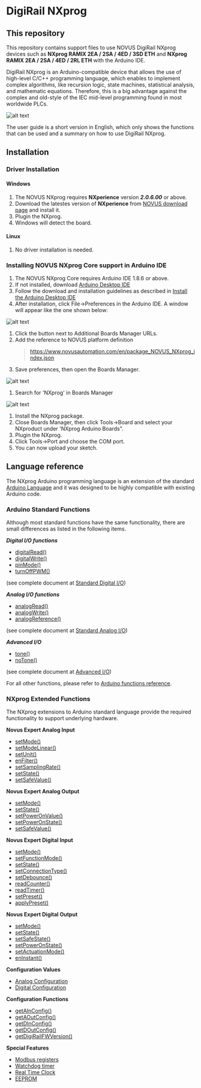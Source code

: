 # DigiRail NXprog

## This repository
This repository contains support files to use NOVUS DigiRail NXprog devices such as **NXprog RAMIX 2EA / 2SA / 4ED / 3SD ETH** and **NXprog RAMIX 2EA / 2SA / 4ED / 2RL ETH** with the Arduino IDE.

DigiRail NXprog is an Arduino-compatible device that allows the use of high-level C/C++ programming language, which enables to implement complex algorithms, like recursion logic, state machines, statistical analysis, and mathematic equations. Therefore, this is a big advantage against the complex and old-style of the IEC mid-level programming found in most worldwide PLCs.

   ![alt text](./pages/images/RAMIX-DO.png "NXprog RAMIX DO")

The user guide is a short version in English, which only shows the functions that can be used and a summary on how to use DigiRail NXprog.


## Installation

### Driver Installation

#### Windows

1. The NOVUS NXprog requires **NXperience** version ***2.0.6.00*** or above.
1. Download the latestes version of **NXperience** from [NOVUS download page](https://www.novusautomation.com/site/default.asp?TroncoID=926290&SecaoID=819426&SubsecaoID=0&Idioma=1) and install it.
1. Plugin the NXprog.
1. Windows will detect the board. 

#### Linux

1. No driver installation is needed.


### Installing NOVUS NXprog Core support in Arduino IDE 


1. The NOVUS NXprog Core requires Arduino IDE 1.8.6 or above.
1. If not installed, download [Arduino Desktop IDE](https://www.arduino.cc/en/Main/Software)
1. Follow the download and installation guidelines as described in [Install the Arduino Desktop IDE](https://www.arduino.cc/en/Guide/HomePage) 
1. After installation, click File->Preferences in the Arduino IDE. A window will appear like the one shown below:

![alt text](./pages/images/IDE-preferences.png "Arduino IDE Preferences") 

1. Click the button next to Additional Boards Manager URLs.
1. Add the reference to NOVUS platform definition
   > https://www.novusautomation.com/en/package_NOVUS_NXprog_index.json
1. Save preferences, then open the Boards Manager.

![alt text](./pages/images/IDE-boardsmanager.png "Boards Manager") 

1. Search for 'NXprog' in Boards Manager

![alt text](./pages/images/IDE-boardsmanager-search.png "Boards Manager search") 

1. Install the NXprog package.
1. Close Boards Manager, then click Tools->Board and select your NXproduct under 'NXprog Arduino Boards".
1. Plugin the NXprog.
1. Click Tools->Port and choose the COM port. 
1. You can now upload your sketch.


## Language reference
The NXprog Arduino programming language is an extension of the standard [Arduino Language](https://www.arduino.cc/reference/en/) and it was designed to be highly compatible with existing Arduino code.

### Arduino Standard Functions
Although most standard functions have the same functionality, there are small differences as listed in the following items.

***Digital I/O functions***
  * [digitalRead()](./pages/DigitalIO.md#digitalread)
  * [digitalWrite()](./pages/DigitalIO.md#digitalwrite)
  * [pinMode()](./pages/DigitalIO.md#pinmode)
  * [turnOffPWM()](./pages/DigitalIO.md#turnoffpwm)

(see complete document at [Standard Digital I/O](./pages/DigitalIO.md))

***Analog I/O functions***
  * [analogRead()](./pages/AnalogIO.md#analogread)
  * [analogWrite()](./pages/AnalogIO.md#analogwrite)
  * [analogReference()](./pages/AnalogIO.md#analogreference)

(see complete document at [Standard Analog I/O](./pages/AnalogIO.md))

***Advanced I/O***
  * [tone()](./pages/AdvancedIO.md#tone)
  * [noTone()](./pages/AdvancedIO.md#notone)

(see complete document at [Advanced I/O](./pages/AdvancedIO.md))

For all other functions, please refer to [Arduino functions reference](https://www.arduino.cc/reference/en/#functions).

### NXprog Extended Functions
The NXprog extensions to Arduino standard language provide the required functionality to support underlying hardware.

**Novus Expert Analog Input**
  * [setMode()](./pages/ExpertAnalogInput.md#setmode)
  * [setModeLinear()](./pages/ExpertAnalogInput.md#setmodelinear)
  * [setUnit()](./pages/ExpertAnalogInput.md#setunit)
  * [enFilter()](./pages/ExpertAnalogInput.md#enfilter)
  * [setSamplingRate()](./pages/ExpertAnalogInput.md#setsamplingrate)
  * [setState()](./pages/ExpertAnalogInput.md#setstate)
  * [setSafeValue()](./pages/ExpertAnalogInput.md#setsafevalue)

**Novus Expert Analog Output**
  * [setMode()](./pages/ExpertAnalogOutput.md#setmode)
  * [setState()](./pages/ExpertAnalogOutput.md#setstate)
  * [setPowerOnValue()](./pages/ExpertAnalogOutput.md#setpoweronvalue)
  * [setPowerOnState()](./pages/ExpertAnalogOutput.md#setpowerOnstate)
  * [setSafeValue()](./pages/ExpertAnalogOutput.md#setsafevalue)

**Novus Expert Digital Input**
  * [setMode()](./pages/ExpertDigitalInput.md#setmode)
  * [setFunctionMode()](./pages/ExpertDigitalInput.md#setfunctionmode)
  * [setState()](./pages/ExpertDigitalInput.md#setstate)
  * [setConnectionType()](./pages/ExpertDigitalInput.md#setconnectiontype)
  * [setDebounce()](./pages/ExpertDigitalInput.md#setdebounce)
  * [readCounter()](./pages/ExpertDigitalInput.md#readcounter)
  * [readTimer()](./pages/ExpertDigitalInput.md#readtimer)
  * [setPreset()](./pages/ExpertDigitalInput.md#setPreset)
  * [applyPreset()](./pages/ExpertDigitalInput.md#applyPreset)
  
**Novus Expert Digital Output**
  * [setMode()](./pages/ExpertDigitalOutput.md#dsetmode)
  * [setState()](./pages/ExpertDigitalOutput.md#setstate)
  * [setSafeState()](./pages/ExpertDigitalOutput.md#setsafestate)
  * [setPowerOnState()](./pages/ExpertDigitalOutput.md#setpoweronstate)
  * [setActuationMode()](./pages/ExpertDigitalOutput.md#setActuationMode)
  * [enInstant()](./pages/ExpertDigitalOutput.md#eninstant)
  
**Configuration Values**
  * [Analog Configuration](./pages/AnalogConfiguration.md)
  * [Digital Configuration](./pages/DigitalConfiguration.md)
 
**Configuration Functions**
  * [getAInConfig()](./pages/Configuration.md#getainconfig)
  * [getAOutConfig()](./pages/Configuration.md#getaoutconfig)
  * [getDInConfig()](./pages/Configuration.md#getdinconfig)
  * [getDOutConfig()](./pages/Configuration.md#getdoutconfig)
  * [getDigiRailFWVersion()](./pages/Configuration.md#getdigirailfwversion)

**Special Features**
  * [Modbus registers](./pages/SpecialRegisters.md)
  * [Watchdog timer](./pages/WatchdogTimer.md)
  * [Real Time Clock](./pages/RTC.md)  
  * [EEPROM](./pages/EEPROM.md)    